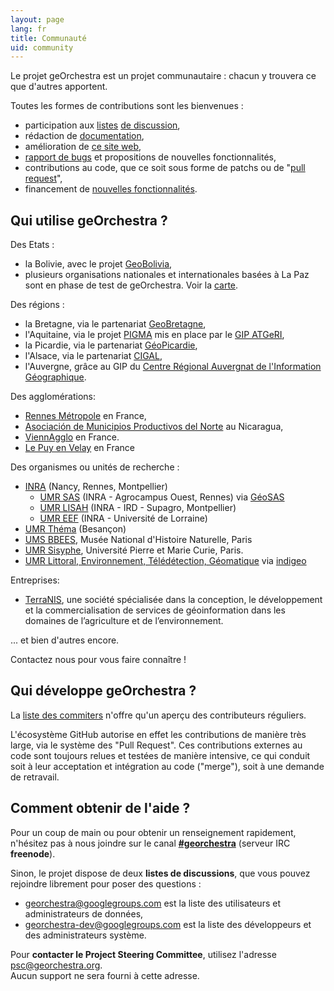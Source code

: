 ```yaml
---
layout: page
lang: fr
title: Communauté
uid: community
---
```


Le projet geOrchestra est un projet communautaire : chacun y trouvera ce que d'autres apportent.

Toutes les formes de contributions sont les bienvenues :

 * participation aux [listes](https://groups.google.com/group/georchestra?hl=fr) [de discussion](https://groups.google.com/group/georchestra-dev?hl=fr), 
 * rédaction de [documentation](https://github.com/georchestra/georchestra/blob/master/README.md), 
 * amélioration de [ce site web](https://github.com/georchestra/georchestra.github.io),
 * [rapport de bugs](https://github.com/georchestra/georchestra/issues) et propositions de nouvelles fonctionnalités,
 * contributions au code, que ce soit sous forme de patchs ou de "[pull request](https://help.github.com/articles/creating-a-pull-request)", 
 * financement de [nouvelles fonctionnalités](https://github.com/georchestra/georchestra/issues?direction=desc&labels=enhancement&page=1&sort=updated&state=open).


## Qui utilise geOrchestra ?


Des Etats :

 * la Bolivie, avec le projet [GeoBolivia](http://geo.gob.bo/),
 * plusieurs organisations nationales et internationales basées à La Paz sont en phase de test de geOrchestra. Voir la [carte](http://sdi.georchestra.org/mapfishapp/map/115616d003157b65fb55701c5b240747).

Des régions :

 * la Bretagne, via le partenariat [GeoBretagne](http://www.geobretagne.fr),
 * l'Aquitaine, via le projet [PIGMA](http://www.pigma.org) mis en place par le [GIP ATGeRI](http://www.gipatgeri.fr/),
 * la Picardie, via le partenariat [GéoPicardie](http://www.geopicardie.fr/portail/), 
 * l'Alsace, via le partenariat [CIGAL](http://www.cigalsace.org/portail/),
 * l'Auvergne, grâce au GIP du [Centre Régional Auvergnat de l'Information Géographique](http://craig.fr/).
 
Des agglomérations:

 * [Rennes Métropole](http://metropole.rennes.fr/) en France,
 * [Asociación de Municipios Productivos del Norte](http://www.amupnor.com/ide) au Nicaragua,
 * [ViennAgglo](http://www.paysviennois.fr/) en France. 
 * [Le Puy en Velay](https://opendata.agglo-lepuyenvelay.fr/) en France

Des organismes ou unités de recherche :

 * [INRA](http://www.inra.fr/) (Nancy, Rennes, Montpellier)
   * [UMR SAS](http://www6.rennes.inra.fr/umrsas/) (INRA - Agrocampus Ouest, Rennes) via [GéoSAS](http://geowww.agrocampus-ouest.fr/web/)
   * <a href="https://www.umr-lisah.fr/" data-proofer-ignore>UMR LISAH</a> (INRA - IRD - Supagro, Montpellier)
   * [UMR EEF](https://www6.nancy.inra.fr/eef/) (INRA - Université de Lorraine)
 * [UMR Théma](http://thema.univ-fcomte.fr/) (Besançon)
 * [UMS BBEES](http://bbees.mnhn.fr/), Musée National d'Histoire Naturelle, Paris
 * [UMR Sisyphe](http://www.sisyphe.upmc.fr/), Université Pierre et Marie Curie, Paris.
 * [UMR Littoral, Environnement, Télédétection, Géomatique](https://letg.univ-nantes.fr/) via [indigeo](http://www.indigeo.fr/)

Entreprises:

 * [TerraNIS](http://terranis.fr/), une société spécialisée dans la conception, le développement et la commercialisation de services de géoinformation dans les domaines de l’agriculture et de l’environnement.

... et bien d'autres encore.

Contactez nous pour vous faire connaître !


## Qui développe geOrchestra ?


La [liste des commiters](https://github.com/orgs/georchestra/people) n'offre qu'un aperçu des contributeurs réguliers.

L'écosystème GitHub autorise en effet les contributions de manière très large, via le système des "Pull Request". 
Ces contributions externes au code sont toujours relues et testées de manière intensive, ce qui conduit soit à leur acceptation et intégration au code ("merge"), soit à une demande de retravail.



## Comment obtenir de l'aide ?


Pour un coup de main ou pour obtenir un renseignement rapidement, n'hésitez pas à nous joindre sur le canal **[#georchestra](https://kiwiirc.com/client/irc.freenode.net/georchestra)** (serveur IRC **freenode**).

Sinon, le projet dispose de deux **listes de discussions**, que vous pouvez rejoindre librement pour poser des questions :

 * [georchestra@googlegroups.com](https://groups.google.com/group/georchestra?hl=fr) est la liste des utilisateurs et administrateurs de données,
 * [georchestra-dev@googlegroups.com](https://groups.google.com/group/georchestra-dev?hl=fr) est la liste des développeurs et des administrateurs système.
 
Pour **contacter le Project Steering Committee**, utilisez l'adresse psc@georchestra.org.<br /> 
Aucun support ne sera fourni à cette adresse.
